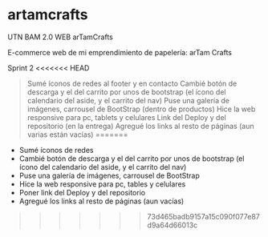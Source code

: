 # artamcrafts
UTN BAM 2.0 WEB arTamCrafts

E-commerce web de mi emprendimiento de papelería: arTam Crafts

Sprint 2
<<<<<<< HEAD
> Sumé íconos de redes al footer y en contacto
> Cambié botón de descarga y el del carrito por unos de bootstrap (el ícono del calendario del aside, y el carrito del nav)
> Puse una galería de imágenes, carrousel de BootStrap (dentro de productos)
> Hice la web responsive para pc, tablets y celulares
> Link del Deploy y del repositorio (en la entrega)
> Agregué los links al resto de páginas (aun varias están vacías)
=======
- Sumé íconos de redes
- Cambié botón de descarga y el del carrito por unos de bootstrap (el ícono del calendario del aside, y el carrito del nav)
- Puse una galería de imágenes, carrousel de BootStrap
- Hice la web responsive para pc, tables y celulares
- Poner link del Deploy y del repositorio
- Agregué los links al resto de páginas (aun vacías)
>>>>>>> 73d465badb9157a15c090f077e87d9a64d66013c
